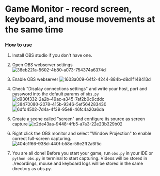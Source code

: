 # Game Monitor - record screen, keyboard, and mouse movements at the same time



### How to use

1. Install OBS studio if you don't have one.

2. Open OBS webserver settings
   ![38eb221a-5602-4b80-a073-754374a6374d](file:///G:/github/game_monitor/assets/38eb221a-5602-4b80-a073-754374a6374d.png)
   
   

3. Enable OBS webserver
   ![1603a009-64f2-4244-884b-d8d1f148413d](file:///G:/github/game_monitor/assets/1603a009-64f2-4244-884b-d8d1f148413d.png)

4. Check "Display connections settings" and write your host, port and password into the default params of `obs.py`
   ![d930f332-2a2b-49ac-a345-7af2b0c9cddc](file:///G:/github/game_monitor/assets/d930f332-2a2b-49ac-a345-7af2b0c9cddc.png)
   ![38470080-2078-415b-9346-5ef564283430](file:///G:/github/game_monitor/assets/38470080-2078-415b-9346-5ef564283430.png)
   ![6dfd4502-7d4a-4f39-95e8-46fc4a20a6da](file:///G:/github/game_monitor/assets/6dfd4502-7d4a-4f39-95e8-46fc4a20a6da.png)

5. Create a scene called "screen" and configure its source as screen capture
   ![c2de43aa-9448-4fb5-a7a3-22e23b329b02](file:///G:/github/game_monitor/assets/c2de43aa-9448-4fb5-a7a3-22e23b329b02.png)

6. Right click the OBS monitor and select "Window Projection" to enable correct full-screen capturing.
   ![404c1f66-938d-440f-b58e-59e2ff2a6f5c](file:///G:/github/game_monitor/assets/404c1f66-938d-440f-b58e-59e2ff2a6f5c.png)

7. You are all done! Before you start your game, run `obs.py` in your IDE or `python obs.py` in terminal to start capturing. Videos will be stored in ./recordings, mouse and keyboard logs will be stored in the same directory as obs.py.
